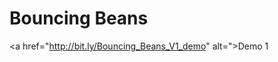 # Bouncing Beans
<a href="http://bit.ly/Bouncing_Beans_V1_demo" alt=">Demo 1</a>
                                                   

